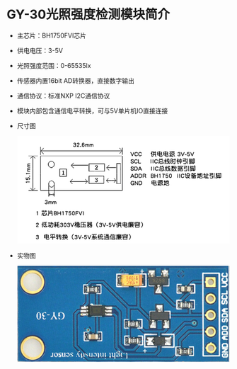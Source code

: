# GY-30光照强度检测模块简介

- 主芯片：BH1750FVI芯片

- 供电电压：3-5V

- 光照强度范围：0-65535lx

- 传感器内置16bit AD转换器，直接数字输出

- 通信协议：标准NXP I2C通信协议

- 模块内部包含通信电平转换，可与5V单片机IO直接连接

- 尺寸图

  ![尺寸图](GY-30.png)

- 实物图

  ![尺寸图](GY-30实物图.png)
